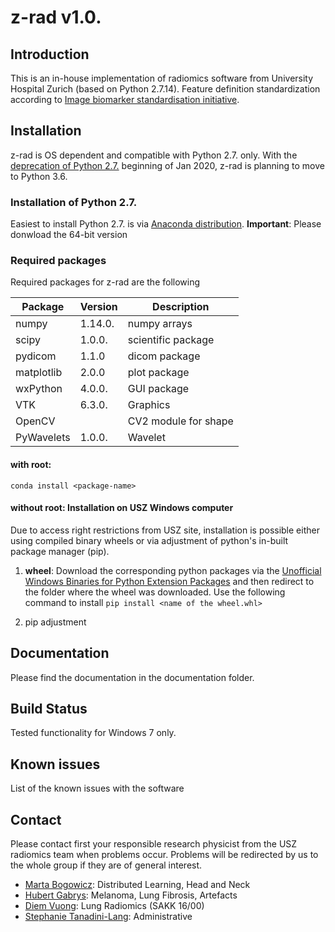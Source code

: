 # z-rad v1.0.


## Introduction

This is an in-house implementation of radiomics software from University Hospital Zurich (based on Python 2.7.14). Feature definition standardization according to [Image biomarker standardisation initiative](https://arxiv.org/abs/1612.07003).

## Installation
z-rad is OS dependent and compatible with Python 2.7. only.
With the [deprecation of Python 2.7.](https://pythonclock.org/) beginning of Jan 2020, z-rad is planning to move to Python 3.6. 

### Installation of Python 2.7.
Easiest to install Python 2.7. is via [Anaconda distribution](https://www.anaconda.com/distribution/). **Important**: Please donwload the 64-bit version

### Required packages
Required packages for z-rad are the following

| **Package** | **Version**  | **Description**      |
| ---------------- | ------------ | -------------------- |
| numpy            | 1.14.0.      | numpy arrays         |
| scipy            | 1.0.0.       | scientific package   |
| pydicom          | 1.1.0        | dicom package        |
| matplotlib       | 2.0.0        | plot package         |
| wxPython         | 4.0.0.       | GUI package          |
| VTK              | 6.3.0.       | Graphics             |
| OpenCV           |              | CV2 module for shape |
| PyWavelets       | 1.0.0.       | Wavelet              |


#### with root: 
`conda install <package-name>`

#### without root: Installation on USZ Windows computer

Due to access right restrictions from USZ site, installation is possible either using compiled binary wheels or via adjustment of python's in-built package manager (pip). 
1. **wheel**: Download the corresponding python packages via the [Unofficial Windows Binaries for Python Extension Packages](https://www.lfd.uci.edu/~gohlke/pythonlibs/)
and then redirect to the folder where the wheel was downloaded. Use the following command to install
`pip install <name of the wheel.whl>`

2. pip adjustment

## Documentation

Please find the documentation in the documentation folder. 

## Build Status

Tested functionality for Windows 7 only.

## Known issues

List of the known issues with the software


## Contact
Please contact first your responsible research physicist from the USZ radiomics team when problems occur. Problems will be redirected by us to the whole group if they are of general interest.

- [Marta Bogowicz](mailto:marta.bogowicz@usz.ch): Distributed Learning, Head and Neck
- [Hubert Gabrys](mailto:hubert.gabrys@usz.ch): Melanoma, Lung Fibrosis, Artefacts
- [Diem Vuong](mailto:diem.vuong@usz.ch): Lung Radiomics (SAKK 16/00)
- [Stephanie Tanadini-Lang](mailto:stephanie.tanadini-lang@usz.ch): Administrative

